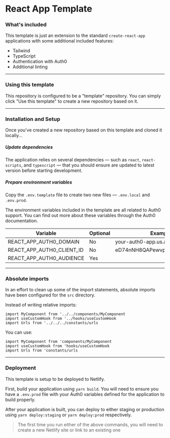 # React App Template

### What's included

This template is just an extension to the standard `create-react-app` applications with some additional included features:

- Tailwind
- TypeScript
- Authentication with Auth0
- Additional linting

---

### Using this template

This repository is configured to be a "template" repository. You can simply click "Use this template" to create a new repository based on it.

---

### Installation and Setup

Once you've created a new repository based on this template and cloned it locally...

##### Update dependencies

The application relies on several dependencies — such as `react`, `react-scripts`, and `typescript` — that you should ensure are updated to latest version before starting development.

##### Prepare environment variables

Copy the `.env.template` file to create two new files — `.env.local` and `.env.prod`.

The environment variables included in the template are all related to Auth0 support. You can find out more about these variables through the Auth0 documentation.

| Variable                  | Optional | Example value                    |
| ------------------------- | -------- | -------------------------------- |
| REACT_APP_AUTH0_DOMAIN    | No       | your-auth0-app.us.auth0.com      |
| REACT_APP_AUTH0_CLIENT_ID | No       | eD74nNH8QAPewvpCJJcNkQu7LHYTUnEY |
| REACT_APP_AUTH0_AUDIENCE  | Yes      |                                  |

---

### Absolute imports

In an effort to clean up some of the import statements, absolute imports have been configured for the `src` directory.

Instead of writing relative imports:

```
import MyComponent from '../../components/MyComponent
import useCustomHook from '../hooks/useCustomHook
import Urls from '../../../constants/urls
```

You can use:

```
import MyComponent from 'components/MyComponent
import useCustomHook from 'hooks/useCustomHook
import Urls from 'constants/urls
```

---

### Deployment

This template is setup to be deployed to Netlify.

First, build your application using `yarn build`. You will need to ensure you have a `.env.prod` file with your Auth0 variables defined for the application to build properly.

After your application is built, you can deploy to either staging or production using `yarn deploy:staging` or `yarn deploy:prod` respectively.

> The first time you run either of the above commands, you will need to create a new Netlify site or link to an existing one
